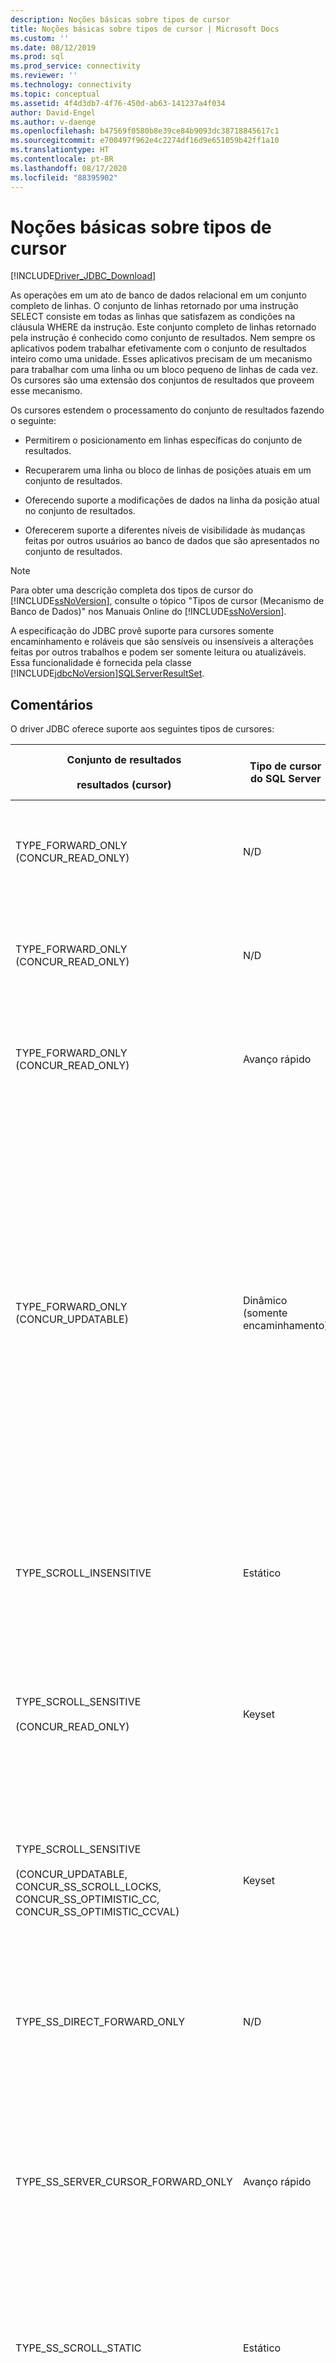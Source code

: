 ```yaml
---
description: Noções básicas sobre tipos de cursor
title: Noções básicas sobre tipos de cursor | Microsoft Docs
ms.custom: ''
ms.date: 08/12/2019
ms.prod: sql
ms.prod_service: connectivity
ms.reviewer: ''
ms.technology: connectivity
ms.topic: conceptual
ms.assetid: 4f4d3db7-4f76-450d-ab63-141237a4f034
author: David-Engel
ms.author: v-daenge
ms.openlocfilehash: b47569f0580b8e39ce84b9093dc38718845617c1
ms.sourcegitcommit: e700497f962e4c2274df16d9e651059b42ff1a10
ms.translationtype: HT
ms.contentlocale: pt-BR
ms.lasthandoff: 08/17/2020
ms.locfileid: "88395902"
---
```

# <a name="understanding-cursor-types"></a>Noções básicas sobre tipos de cursor
[!INCLUDE[Driver_JDBC_Download](../../includes/driver_jdbc_download.md)]

  As operações em um ato de banco de dados relacional em um conjunto completo de linhas. O conjunto de linhas retornado por uma instrução SELECT consiste em todas as linhas que satisfazem as condições na cláusula WHERE da instrução. Este conjunto completo de linhas retornado pela instrução é conhecido como conjunto de resultados. Nem sempre os aplicativos podem trabalhar efetivamente com o conjunto de resultados inteiro como uma unidade. Esses aplicativos precisam de um mecanismo para trabalhar com uma linha ou um bloco pequeno de linhas de cada vez. Os cursores são uma extensão dos conjuntos de resultados que proveem esse mecanismo.  
  
 Os cursores estendem o processamento do conjunto de resultados fazendo o seguinte:  
  
-   Permitirem o posicionamento em linhas específicas do conjunto de resultados.  
  
-   Recuperarem uma linha ou bloco de linhas de posições atuais em um conjunto de resultados.  
  
-   Oferecendo suporte a modificações de dados na linha da posição atual no conjunto de resultados.  
  
-   Oferecerem suporte a diferentes níveis de visibilidade às mudanças feitas por outros usuários ao banco de dados que são apresentados no conjunto de resultados.  
  
> [!NOTE]  
>  Para obter uma descrição completa dos tipos de cursor do [!INCLUDE[ssNoVersion](../../includes/ssnoversion-md.md)], consulte o tópico "Tipos de cursor (Mecanismo de Banco de Dados)" nos Manuais Online do [!INCLUDE[ssNoVersion](../../includes/ssnoversion-md.md)].  
  
 A especificação do JDBC provê suporte para cursores somente encaminhamento e roláveis que são sensíveis ou insensíveis a alterações feitas por outros trabalhos e podem ser somente leitura ou atualizáveis. Essa funcionalidade é fornecida pela classe [!INCLUDE[jdbcNoVersion](../../includes/jdbcnoversion_md.md)][SQLServerResultSet](../../connect/jdbc/reference/sqlserverresultset-class.md).  
  
## <a name="remarks"></a>Comentários  
 O driver JDBC oferece suporte aos seguintes tipos de cursores:  
  
|Conjunto de resultados<br /><br /> resultados (cursor)|Tipo de cursor do SQL Server|Características|select<br /><br /> Método|resposta<br /><br /> de resposta|Descrição|  
|------------------------------------|----------------------------|---------------------|-----------------------|----------------------------|-----------------|  
|TYPE_FORWARD_ONLY (CONCUR_READ_ONLY)|N/D|Somente encaminhamento, somente leitura|direct|completa|O aplicativo tem que fazer uma única passagem (para a frente) pelo conjunto de resultados. Esse é o comportamento padrão, que é o mesmo de um cursor TYPE_SS_DIRECT_FORWARD_ONLY. O driver lê o conjunto de resultados inteiro do servidor em uma memória durante o tempo de execução da instrução.|  
|TYPE_FORWARD_ONLY (CONCUR_READ_ONLY)|N/D|Somente encaminhamento, somente leitura|direct|adaptive|O aplicativo tem que fazer uma única passagem (para a frente) pelo conjunto de resultados. O comportamento é igual ao de um cursor TYPE_SS_DIRECT_FORWARD_ONLY. O driver lê as linhas do servidor à medida que o aplicativo as solicita e assim minimiza o uso de memória do lado do cliente.|  
|TYPE_FORWARD_ONLY (CONCUR_READ_ONLY)|Avanço rápido|Somente encaminhamento, somente leitura|cursor|N/D|O aplicativo tem que fazer uma única passagem (para a frente) pelo conjunto de resultados usando um cursor de servidor. O comportamento é igual ao de um cursor TYPE_SS_SERVER_CURSOR_FORWARD_ONLY.<br /><br /> As linhas são recuperadas do servidor em blocos especificados pelo tamanho da busca.|  
|TYPE_FORWARD_ONLY (CONCUR_UPDATABLE)|Dinâmico (somente encaminhamento)|Somente encaminhamento, atualizável|N/D|N/D|O aplicativo tem que fazer uma única passagem (para a frente) pelo conjunto de resultados para atualizar uma ou mais linhas.<br /><br /> As linhas são recuperadas do servidor em blocos especificados pelo tamanho da busca.<br /><br /> Por padrão, o tamanho da busca é fixado quando o aplicativo chama o método [setFetchSize](../../connect/jdbc/reference/setfetchsize-method-sqlserverresultset.md) do objeto [SQLServerResultSet](../../connect/jdbc/reference/sqlserverresultset-class.md).<br /><br /> **Observação:** o JDBC Driver fornece um recurso de buffer adaptável que permite recuperar resultados da execução de instruções do [!INCLUDE[ssNoVersion](../../includes/ssnoversion-md.md)] à medida que o aplicativo precisar deles, e não tudo de uma vez. Por exemplo, se o aplicativo precisar recuperar um volume de dados grande demais para caber inteiramente na memória do aplicativo, o buffer adaptável permitirá que o aplicativo cliente recupere esse valor como um fluxo. O comportamento padrão do driver é "**adaptável**". No entanto, a fim de obter o buffer adaptável para os conjuntos de resultados atualizáveis de somente avanço, o aplicativo precisa chamar explicitamente o método [setResponseBuffering](../../connect/jdbc/reference/setresponsebuffering-method-sqlserverstatement.md) do objeto [SQLServerStatement](../../connect/jdbc/reference/sqlserverstatement-class.md) fornecendo um valor de **String** "**adaptável"**. Para ver um exemplo de código, confira [Atualizar um exemplo de dados grandes](../../connect/jdbc/updating-large-data-sample.md).|  
|TYPE_SCROLL_INSENSITIVE|Estático|Rolável, não atualizável.<br /><br /> Atualizações, inserções e exclusões de linhas externas não são visíveis.|N/D|N/D|O aplicativo requer um instantâneo do banco de dados. O conjunto de resultados não é atualizável. Só há suporte para CONCUR_READ_ONLY.  Todos os outros tipos de simultaneidade causarão uma exceção quando usados com este tipo de cursor.<br /><br /> As linhas são recuperadas do servidor em blocos especificados pelo tamanho da busca.|  
|TYPE_SCROLL_SENSITIVE<br /><br /> (CONCUR_READ_ONLY)|Keyset|Com rolagem, somente leitura. As atualizações de linhas externas são visíveis, e as exclusões aparecem como dados ausentes.<br /><br /> As inserções de linhas externas não são visíveis.|N/D|N/D|O aplicativo tem que ver dados alterados somente para linhas existentes.<br /><br /> As linhas são recuperadas do servidor em blocos especificados pelo tamanho da busca.|  
|TYPE_SCROLL_SENSITIVE<br /><br /> (CONCUR_UPDATABLE, CONCUR_SS_SCROLL_LOCKS, CONCUR_SS_OPTIMISTIC_CC, CONCUR_SS_OPTIMISTIC_CCVAL)|Keyset|Rolável, atualizável.<br /><br /> As atualizações de linhas externas e internas são visíveis, e as exclusões aparecem como dados ausentes; as inserções não são visíveis.|N/D|N/D|O aplicativo pode alterar dados nas linhas existentes usando o objeto ResultSet. O aplicativo também precisa ser capaz de ver as alterações em linhas feitas por outros de fora do objeto ResultSet.<br /><br /> As linhas são recuperadas do servidor em blocos especificados pelo tamanho da busca.|  
|TYPE_SS_DIRECT_FORWARD_ONLY|N/D|Somente encaminhamento, somente leitura|N/D|completo ou adaptável|Valor inteiro = 2003. Fornece um cursor somente leitura do lado do cliente que é totalmente armazenado em buffer. Nenhum cursor de servidor é criado.<br /><br /> Só há suporte para o tipo de simultaneidade CONCUR_READ_ONLY. Todos os outros tipos de simultaneidade causarão uma exceção quando usados com este tipo de cursor.|  
|TYPE_SS_SERVER_CURSOR_FORWARD_ONLY|Avanço rápido|Somente avanço|N/D|N/D|Valor inteiro = 2004. Rápido, acessa todos os dados usando um cursor de servidor. É atualizável quando usado com o tipo de simultaneidade CONCUR_UPDATABLE.<br /><br /> As linhas são recuperadas do servidor em blocos especificados pelo tamanho da busca.<br /><br /> A fim de obter o buffer adaptável para este caso, o aplicativo tem que chamar explicitamente o método [setResponseBuffering](../../connect/jdbc/reference/setresponsebuffering-method-sqlserverstatement.md) do objeto [SQLServerStatement](../../connect/jdbc/reference/sqlserverstatement-class.md) fornecendo o valor **String** de "**adaptável"**. Para ver um exemplo de código, confira [Atualizar um exemplo de dados grandes](../../connect/jdbc/updating-large-data-sample.md).|  
|TYPE_SS_SCROLL_STATIC|Estático|As atualizações de outros usuários não são refletidas.|N/D|N/D|Valor inteiro = 1004. O aplicativo requer um instantâneo do banco de dados. Este é o sinônimo específico do [!INCLUDE[ssNoVersion](../../includes/ssnoversion-md.md)] para o TYPE_SCROLL_INSENSITIVE do JDBC e tem o mesmo comportamento de configuração de simultaneidade.<br /><br /> As linhas são recuperadas do servidor em blocos especificados pelo tamanho da busca.|  
|TYPE_SS_SCROLL_KEYSET<br /><br /> (CONCUR_READ_ONLY)|Keyset|Com rolagem, somente leitura. As atualizações de linhas externas são visíveis, e as exclusões aparecem como dados ausentes.<br /><br /> As inserções de linhas externas não são visíveis.|N/D|N/D|Valor inteiro = 1005. O aplicativo tem que ver dados alterados somente para linhas existentes. Este é o sinônimo específico do [!INCLUDE[ssNoVersion](../../includes/ssnoversion-md.md)] para o TYPE_SCROLL_SENSITIVE do JDBC e tem o mesmo comportamento de configuração de simultaneidade.<br /><br /> As linhas são recuperadas do servidor em blocos especificados pelo tamanho da busca.|  
|TYPE_SS_SCROLL_KEYSET<br /><br /> (CONCUR_UPDATABLE, CONCUR_SS_SCROLL_LOCKS, CONCUR_SS_OPTIMISTIC_CC, CONCUR_SS_OPTIMISTIC_CCVAL)|Keyset|Rolável, atualizável.<br /><br /> As atualizações de linhas externas e internas são visíveis, e as exclusões aparecem como dados ausentes; as inserções não são visíveis.|N/D|N/D|Valor inteiro = 1005. O aplicativo tem que alterar dados ou ver dados alterados para linhas existentes. Este é o sinônimo específico do [!INCLUDE[ssNoVersion](../../includes/ssnoversion-md.md)] para o TYPE_SCROLL_SENSITIVE do JDBC e tem o mesmo comportamento de configuração de simultaneidade.<br /><br /> As linhas são recuperadas do servidor em blocos especificados pelo tamanho da busca.|  
|TYPE_SS_SCROLL_DYNAMIC<br /><br /> (CONCUR_READ_ONLY)|Dinâmico|Com rolagem, somente leitura.<br /><br /> As atualizações e as inserções de linhas externas são visíveis, e as exclusões aparecem como dados ausentes transitórios no buffer de busca atual.|N/D|N/D|Valor inteiro = 1006. O aplicativo deve ver dados alterados para linhas existentes, além de ver linhas inseridas e excluídas durante o tempo de vida do cursor.<br /><br /> As linhas são recuperadas do servidor em blocos especificados pelo tamanho da busca.|  
|TYPE_SS_SCROLL_DYNAMIC<br /><br /> (CONCUR_UPDATABLE, CONCUR_SS_SCROLL_LOCKS, CONCUR_SS_OPTIMISTIC_CC, CONCUR_SS_OPTIMISTIC_CCVAL)|Dinâmico|Rolável, atualizável.<br /><br /> As atualizações e as inserções de linhas externas e internas são visíveis, e as exclusões aparecem como dados ausentes transitórios no buffer de busca atual.|N/D|N/D|Valor inteiro = 1006. O aplicativo pode alterar dados para linhas existentes, inserir ou excluir linhas usando o objeto ResultSet. O aplicativo também precisa ser capaz de ver as alterações, inserções e exclusões feitas por outros de fora do objeto ResultSet.<br /><br /> As linhas são recuperadas do servidor em blocos especificados pelo tamanho da busca.|  
  
## <a name="cursor-positioning"></a>Posicionamento dos cursores  
 Os cursores TYPE_FORWARD_ONLY, TYPE_SS_DIRECT_FORWARD_ONLY e TYPE_SS_SERVER_CURSOR_FORWARD_ONLY são compatíveis apenas com método de posicionamento [next](../../connect/jdbc/reference/next-method-sqlserverresultset.md).  
  
 O cursor TYPE_SS_SCROLL_DYNAMIC é compatível com os métodos [absolute](../../connect/jdbc/reference/absolute-method-sqlserverresultset.md) e [getRow](../../connect/jdbc/reference/getrow-method-sqlserverresultset.md). O método absoluto pode ser aproximado por uma combinação de chamadas para os métodos [first](../../connect/jdbc/reference/first-method-sqlserverresultset.md) e [relative](../../connect/jdbc/reference/relative-method-sqlserverresultset.md) para cursores dinâmicos.  
  
 O método getRow só é compatível com os cursores TYPE_FORWARD_ONLY, TYPE_SS_DIRECT_FORWARD_ONLY, TYPE_SS_SERVER_CURSOR_FORWARD_ONLY, TYPE_SS_SCROLL_KEYSET e TYPE_SS_SCROLL_STATIC. O método getRow com todos os tipos de cursor de somente avanço retorna o número de linhas lidas até o momento por meio do cursor.  
  
> [!NOTE]  
>  Quando um aplicativo faz uma chamada de posicionamento de cursor não compatível ou uma chamada não compatível para o método getRow, uma exceção é lançada com a mensagem "A operação solicitada não é compatível com esse tipo de cursor."  
  
 Só o cursor TYPE_SS_SCROLL_KEYSET e o TYPE_SCROLL_SENSITIVE equivalente expõem linhas excluídas. Se o cursor for posicionado em uma linha excluída, os valores de coluna não estarão disponíveis e o método [rowDeleted](../../connect/jdbc/reference/rowdeleted-method-sqlserverresultset.md) retornará "true". As chamadas para os métodos get\<Type> lançam uma exceção com a mensagem "Não é possível obter um valor de uma linha excluída". As linhas excluídas não podem ser atualizadas. Se você tentar chamar um método update\<Type> em uma linha excluída, uma exceção será lançada com a mensagem "Não é possível atualizar uma linha excluída". O cursor TYPE_SS_SCROLL_DYNAMIC tem o mesmo comportamento até ser movido para fora do buffer de busca atual.  
  
 Os cursores dinâmicos e de avançar expõem as linhas excluídas de modo semelhante, mas só enquanto permanecem acessíveis no buffer de busca. Para os cursores de avançar, isso é bastante direto. Para os cursores dinâmicos, é mais complexo quando o tamanho da busca é maior que 1. Um aplicativo pode mover o cursor para a frente e para trás dentro da janela definida pelo buffer de busca, mas a linha excluída desaparecerá quando a ação sair do buffer de busca original no qual ocorreu a atualização. Se um aplicativo não desejar ver as linhas excluídas transitórias usando cursores dinâmicos, deverá ser usado um relativo de busca (0).  
  
 Se os valores-chave de uma linha de cursor TYPE_SS_SCROLL_KEYSET ou TYPE_SCROLL_SENSITIVE forem atualizados com o cursor, a linha reterá sua posição original no conjunto de resultados, quer a linha atualizada atenda ou não aos critérios de seleção do cursor. Se a linha foi atualizada fora do cursor, uma linha excluída aparecerá na posição original da linha, mas a linha só aparecerá no cursor se outra linha com os novos valores-chave estava presente no cursor, mas foi excluída subsequentemente.  
  
 Para cursores dinâmicos, as linhas atualizadas reterão sua posição dentro do buffer de busca até que a ação saia da janela definida pelo buffer de busca. Linhas atualizadas podem reaparecer subsequentemente em posições diferentes dentro do conjunto de resultados ou podem desaparecer completamente. Os aplicativos que precisam evitar inconsistências transitórias no conjunto de resultados devem usar um tamanho de busca igual a 1 (o padrão é 8 linhas com simultaneidade de CONCUR_SS_SCROLL_LOCKS e 128 linhas com outras simultaneidades).  
  
## <a name="cursor-conversion"></a>Conversão de cursores  
 Às vezes, o [!INCLUDE[ssNoVersion](../../includes/ssnoversion-md.md)] pode escolher implementar um tipo de cursor diferente do solicitado, circunstância conhecida como conversão implícita de cursor (ou degradação de cursor). Para saber mais sobre a conversão implícita de cursor, consulte o tópico "Usando conversões de cursor implícitas" nos Manuais Online do [!INCLUDE[ssNoVersion](../../includes/ssnoversion-md.md)].  
  
 Com o [!INCLUDE[ssVersion2000](../../includes/ssversion2000-md.md)], quando você atualiza os dados pelo conjunto de resultados ResultSet.TYPE_SCROLL_SENSITIVE e ResultSet.CONCUR_UPDATABLE, uma exceção é lançada com a mensagem "O cursor é READ ONLY". Essa exceção ocorre porque o [!INCLUDE[ssVersion2000](../../includes/ssversion2000-md.md)] fez uma conversão implícita de cursor para esse conjunto de resultados e não retornou o cursor atualizável que foi solicitado.  
  
 Para solucionar esse problema, você pode usar uma das duas soluções a seguir:  
  
-   Verifique se a tabela subjacente tem uma chave primária  
  
-   Use [SQLServerResultSet.TYPE_SS_SCROLL_DYNAMIC](../../connect/jdbc/reference/type-ss-scroll-dynamic-field-sqlserverresultset.md) em vez de ResultSet.TYPE_SCROLL_SENSITIVE enquanto cria uma instrução.  
  
## <a name="cursor-updating"></a>Atualização de cursores  
 Há suporte para atualizações in-loco de cursores nos casos em que a simultaneidade e o tipo do cursor oferecem suporte a atualizações. Se o cursor não estiver posicionado em uma linha atualizável no conjunto de resultados (nenhuma chamada de método get\<Type> foi bem-sucedida), uma chamada para um método update\<Type> lançará uma exceção com a mensagem "O conjunto de resultados não tem linha atual." A especificação do JDBC declara que uma exceção ocorre quando um método de atualização é chamado para uma coluna de um cursor que é CONCUR_READ_ONLY. Em situações em que a linha não é atualizável, por exemplo, por causa de um conflito de simultaneidade otimista como uma atualização ou exclusão concorrente, a exceção poderá não ocorrer até que o método [insertRow](../../connect/jdbc/reference/insertrow-method-sqlserverresultset.md), [updateRow](../../connect/jdbc/reference/updaterow-method-sqlserverresultset.md) ou [deleteRow](../../connect/jdbc/reference/deleterow-method-sqlserverresultset.md) seja chamado.  
  
 Depois de uma chamada para update\<Type>, a coluna afetada não poderá ser acessada por get\<Type> até que updateRow ou [cancelRowUpdates](../../connect/jdbc/reference/cancelrowupdates-method-sqlserverresultset.md) seja chamado. Isso evita problemas em que uma coluna é atualizada usando um tipo diferente do tipo retornado pelo servidor, e chamadas de getter subsequentes poderiam invocar conversões de tipo do lado do cliente com resultados inexatos. Chamadas para get\<Type> lançarão uma exceção com a mensagem "Não é possível acessar as colunas atualizadas até que updateRow() ou cancelRowUpdates() seja chamado."  
  
> [!NOTE]  
>  Se o método updateRow for chamado quando nenhuma coluna tiver sido atualizada, o driver JDBC lançará uma exceção com a mensagem "updateRow() chamado quando nenhuma coluna foi atualizada."  
  
 Depois que [moveToInsertRow](../../connect/jdbc/reference/movetoinsertrow-method-sqlserverresultset.md) for chamado, uma exceção será lançada se qualquer método que não seja get\<Type>, update\<Type>, insertRow nem os métodos de posicionamento do cursor (inclusive [moveToCurrentRow](../../connect/jdbc/reference/movetocurrentrow-method-sqlserverresultset.md)) for chamado no conjunto de resultados. O método moveToInsertRow coloca o conjunto de resultados efetivamente no modo de inserção, e os métodos de posicionamento do cursor terminam o modo de inserção. As chamadas de posicionamento relativo do cursor movem o cursor em relação à posição em que ele se encontrava antes de moveToInsertRow ser chamado. Após chamadas de posicionamento do cursor, a futura posição de destino do cursor se torna a nova posição do cursor.  
  
 Se a chamada de posicionamento do cursor feita no modo de inserção não for bem-sucedida, a posição do cursor após a chamada com falha será a posição original do cursor antes de moveToInsetRow ser chamado. Se ocorrer falha em insertRow, o cursor permanecerá na linha de inserção e no modo de inserção.  
  
 As colunas na linha de inserção estão inicialmente em um estado não inicializado. As chamadas para o método update\<Type> definem o estado de coluna como inicializado. Uma chamada para o método get\<Type> para uma coluna não inicializada lança uma exceção. Uma chamada para o método insertRow retorna todas as colunas na linha de inserção para um estado não inicializado.  
  
 Se uma coluna estiver no estado não inicializado quando o método insertRow for chamado, será inserido o valor padrão da coluna. Se não houver um valor padrão, mas a coluna for anulável, será inserido NULL. Se não houver um valor padrão e a coluna não for anulável, o servidor retornará um erro e uma exceção será lançada.  
  
> [!NOTE]  
>  As chamadas para o método getRow retornam 0 no modo de inserção.  
>   
>  O driver JDBC não oferece suporte a atualizações ou exclusões posicionadas. De acordo com a especificação do JDBC, o método [setCursorName](../../connect/jdbc/reference/setcursorname-method-sqlserverstatement.md) não tem nenhum efeito e o método [getCursorName](../../connect/jdbc/reference/getcursorname-method-sqlserverresultset.md) lançará uma exceção se for chamado.  
>   
>  Os cursores somente leitura e estáticos nunca são atualizáveis.  
>   
>  O SQL Server restringe os cursores de servidor a um único conjunto de resultados. Se um procedimento em lote ou armazenado contiver várias instruções, um cursor de cliente somente encaminhamento e somente leitura deverá ser usado.  
  
## <a name="see-also"></a>Confira também  
 [Gerenciando conjuntos de resultados com o JDBC Driver](../../connect/jdbc/managing-result-sets-with-the-jdbc-driver.md)  
  
  
